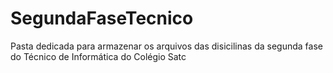# SegundaFaseTecnico
Pasta dedicada para armazenar os arquivos das disicilinas da segunda fase do Técnico de Informática do Colégio Satc
